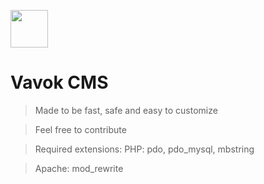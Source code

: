 
<a href="https://vavok.net"><img src="https://www.vavok.net/themes/vavok3/images/logo.png" height="60" alt="" /></a>

# Vavok CMS

> Made to be fast, safe and easy to customize

> Feel free to contribute



> Required extensions:
> PHP: pdo, pdo_mysql, mbstring

> Apache: mod_rewrite
